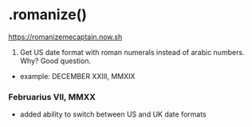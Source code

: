 # .romanize()
https://romanizemecaptain.now.sh

1. Get US date format with roman numerals instead of arabic numbers. Why? Good question.
* example: DECEMBER XXIII, MMXIX


### Februarius VII, MMXX
* added ability to switch between US and UK date formats
